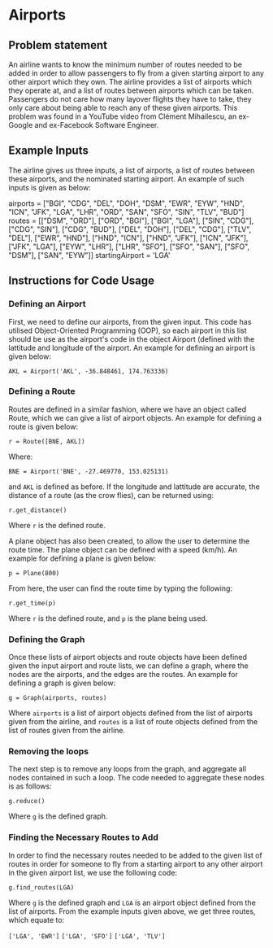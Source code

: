 # Airports #

## Problem statement ## 
An airline wants to know the minimum number of routes needed to be added in order to allow passengers to fly from a given starting airport to any other airport which they own. The airline provides a list of airports which they operate at, and a list of routes between airports which can be taken. Passengers do not care how many layover flights they have to take, they only care about being able to reach any of these given airports. This problem was found in a YouTube video from Clément Mihailescu, an ex-Google and ex-Facebook Software Engineer.

## Example Inputs ##
The airline gives us three inputs, a list of airports, a list of routes between these airports, and the nominated starting airport. An example of such inputs is given as below:

airports = ["BGI", "CDG", "DEL", "DOH", "DSM", "EWR", "EYW", "HND", "ICN",
            "JFK", "LGA", "LHR", "ORD", "SAN", "SFO", "SIN", "TLV", "BUD"]
routes = [["DSM", "ORD"],
          ["ORD", "BGI"],
          ["BGI", "LGA"],
          ["SIN", "CDG"],
          ["CDG", "SIN"],
          ["CDG", "BUD"],
          ["DEL", "DOH"],
          ["DEL", "CDG"],
          ["TLV", "DEL"],
          ["EWR", "HND"],
          ["HND", "ICN"],
          ["HND", "JFK"],
          ["ICN", "JFK"],
          ["JFK", "LGA"],
          ["EYW", "LHR"],
          ["LHR", "SFO"],
          ["SFO", "SAN"],
          ["SFO", "DSM"],
          ["SAN", "EYW"]]
startingAirport = 'LGA'

## Instructions for Code Usage ##

### Defining an Airport ###
First, we need to define our airports, from the given input. This code has utilised Object-Oriented Programming (OOP), so each airport in this list should be use as the airport's code in the object Airport (defined with the lattitude and longitude of the airport. An example for defining an airport is given below:

`AKL = Airport('AKL', -36.848461, 174.763336)`

### Defining a Route ###
Routes are defined in a similar fashion, where we have an object called Route, which we can give a list of airport objects. An example for defining a route is given below:

`r = Route([BNE, AKL])`

Where:

`BNE = Airport('BNE', -27.469770, 153.025131)`

and `AKL` is defined as before. If the longitude and lattitude are accurate, the distance of a route (as the crow flies), can be returned using:

`r.get_distance()`

Where `r` is the defined route.

A plane object has also been created, to allow the user to determine the route time. The plane object can be defined with a speed (km/h). An example for defining a plane is given below:

`p = Plane(800)`

From here, the user can find the route time by typing the following:

`r.get_time(p)`

Where `r` is the defined route, and `p` is the plane being used.

### Defining the Graph ###
Once these lists of airport objects and route objects have been defined given the input airport and route lists, we can define a graph, where the nodes are the airports, and the edges are the routes. An example for defining a graph is given below:

`g = Graph(airports, routes)`

Where `airports` is a list of airport objects defined from the list of airports given from the airline, and `routes` is a list of route objects defined from the list of routes given from the airline.

### Removing the loops ###

The next step is to remove any loops from the graph, and aggregate all nodes contained in such a loop. The code needed to aggregate these nodes is as follows:

`g.reduce()`

Where `g` is the defined graph.

### Finding the Necessary Routes to Add ###

In order to find the necessary routes needed to be added to the given list of routes in order for someone to fly from a starting airport to any other airport in the given airport list, we use the following code:

`g.find_routes(LGA)`

Where `g` is the defined graph and `LGA` is an airport object defined from the list of airports. From the example inputs given above, we get three routes, which equate to:

`['LGA', 'EWR']`
`['LGA', 'SFO']`
`['LGA', 'TLV']`
